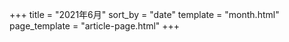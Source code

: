 +++
title = "2021年6月"
sort_by = "date"
template = "month.html"
page_template = "article-page.html"
+++
